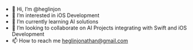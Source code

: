 - 👋 Hi, I’m @heglinjon
- 👀 I’m interested in iOS Development
- 🌱 I’m currently learning AI solutions
- 💞️ I’m looking to collaborate on AI Projects integrating with Swift and iOS Development
- 📫 How to reach me heglinjonathan@gmail.com

<!---
heglinjon/heglinjon is a ✨ special ✨ repository because its `README.md` (this file) appears on your GitHub profile.
You can click the Preview link to take a look at your changes.
--->
